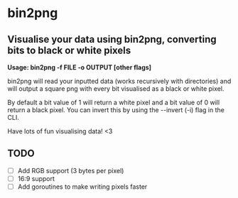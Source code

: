 # bin2png
<h2>Visualise your data using bin2png, converting bits to black or white pixels</h2>

**Usage: bin2png -f FILE -o OUTPUT [other flags]**

bin2png will read your inputted data (works recursively with directories) and will output a square png with every bit visualised as a black or white pixel.

By default a bit value of 1 will return a white pixel and a bit value of 0 will return a black pixel. You can invert this by using the --invert (-i) flag in the CLI.

Have lots of fun visualising data! <3

<h2>TODO</h2>

- [ ] Add RGB support (3 bytes per pixel)
- [ ] 16:9 support
- [ ] Add goroutines to make writing pixels faster
